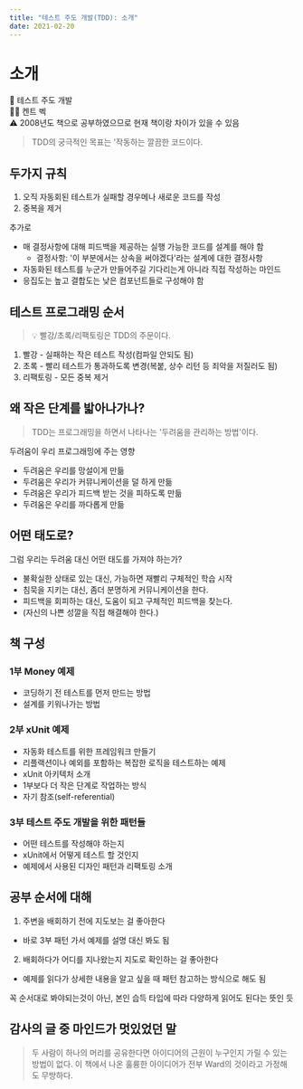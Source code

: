 ```yaml
---
title: "테스트 주도 개발(TDD): 소개"
date: 2021-02-20
---
```


# 소개

📖 테스트 주도 개발  
🤷‍♀️ 켄트 벡  
⚠ 2008년도 책으로 공부하였으므로 현재 책이랑 차이가 있을 수 있음  
  
  
> TDD의 궁극적인 목표는 '작동하는 깔끔한 코드이다.

## 두가지 규칙

1. 오직 자동회된 테스트가 실패할 경우메나 새로운 코드를 작성
2. 중복을 제거

추가로

- 매 결정사항에 대해 피드백을 제공하는 실행 가능한 코드를 설계를 해야 함
    - 결정사항: '이 부분에서는 상속을 써야겠다'라는 설계에 대한 결정사항
- 자동화된 테스트를 누군가 만들어주길 기다리는게 아니라 직접 작성하는 마인드
- 응집도는 높고 결합도는 낮은 컴포넌트들로 구성해야 함

## 테스트 프로그래밍 순서

> 💡 빨강/초록/리팩토링은 TDD의 주문이다.

1. 빨강 - 실패하는 작은 테스트 작성(컴파일 안되도 됨)
2. 초록 - 빨리 테스트가 통과하도록 변경(복붙, 상수 리턴 등 죄악을 저질러도 됨)
3. 리팩토링 - 모든 중복 제거

## 왜 작은 단계를 밟아나가나?

> TDD는 프로그래밍을 하면서 나타나는 '두려움을 관리하는 방법'이다.

두려움이 우리 프로그래밍에 주는 영향

- 두려움은 우리를 망설이게 만듦
- 두려움은 우리가 커뮤니케이션을 덜 하게 만듦
- 두려움은 우리가 피드백 받는 것을 피하도록 만듦
- 두려움은 우리를 까다롭게 만듦

## 어떤 태도로?

그럼 우리는 두려움 대신 어떤 태도를 가져야 하는가?

- 불확실한 상태로 있는 대신, 가능하면 재빨리 구체적인 학습 시작
- 침묵을 지키는 대신, 좀더 분명하게 커뮤니케이션을 한다.
- 피드백을 회피하는 대신, 도움이 되고 구체적인 피드백을 찾는다.
- (자신의 나쁜 성깔을 직접 해결해야 한다.)

## 책 구성

### 1부 Money 예제

- 코딩하기 전 테스트를 먼저 만드는 방법
- 설계를 키워나가는 방법

### 2부 xUnit 예제

- 자동화 테스트를 위한 프레임워크 만들기
- 리플랙션이나 예외를 포함하는 복잡한 로직을 테스트하는 예제
- xUnit 아키텍처 소개
- 1부보다 더 작은 단계로 작업하는 방식
- 자기 참조(self-referential)

### 3부 테스트 주도 개발을 위한 패턴들

- 어떤 테스트를 작성해야 하는지
- xUnit에서 어떻게 테스트 할 것인지
- 예제에서 사용된 디자인 패턴과 리팩토링 소개

## 공부 순서에 대해

1. 주변을 배회하기 전에 지도보는 걸 좋아한다
- 바로 3부 패턴 가서 예제를 설명 대신 봐도 됨

2. 배회하다가 어디를 지나왔는지 지도로 확인하는 걸 좋아한다

- 예제를 읽다가 상세한 내용을 알고 싶을 때 패턴 참고하는 방식으로 해도 됨

꼭 순서대로 봐야되는것이 아닌,  본인 습득 타입에 따라 다양하게 읽어도 된다는 뜻인 듯

## 감사의 글 중 마인드가 멋있었던 말

> 두 사람이 하나의 머리를 공유한다면 아이디어의 근원이 누구인지 가릴 수 있는 방법이 없다. 이 책에서 나온 훌륭한 아이디어가 전부 Ward의 것이라고 가정해도 무방하다.

